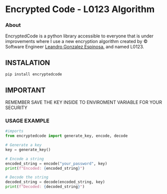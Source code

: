 <h1>Encrypted Code - L0123 Algorithm</h1>

### About
EncryptedCode is a python library accessible to everyone that is under improvements where I use a new encryption algorithm created by &copy; Software Engineer <a href="https://leoglez.vercel.app/">Leandro Gonzalez Espinosa.</a> and named L0123.

## INSTALATION
``` bash
pip install encryptedcode
```
## IMPORTANT
 REMEMBER SAVE THE KEY INSIDE TO ENVIROMENT VARIABLE FOR YOUR SECURITY

### USAGE EXAMPLE
```python
#imports
from encryptedcode import generate_key, encode, decode

# Generate a key
key = generate_key()

# Encode a string
encoded_string = encode("your_password", key)
print(f"Encoded: {encoded_string}")

# Decode the string
decoded_string = decode(encoded_string, key)
print(f"Decoded: {decoded_string}")
```